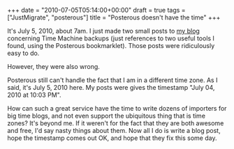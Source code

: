 +++
date = "2010-07-05T05:14:00+00:00"
draft = true
tags = ["JustMigrate", "posterous"]
title = "Posterous doesn't have the time"
+++
<p>It's July 5, 2010, about 7am. I just made two small posts to <a href="http://dyve.posterous.com">my blog</a> concerning Time Machine backups (just references to two useful tools I found, using the Posterous bookmarklet). Those posts were ridiculously easy to do.</p>
<div>However, they were also wrong.</div>
<p />
<div>Posterous still can't handle the fact that I am in a different time zone. As I said, it's July 5, 2010 here. My posts were gives the timestamp "July 04, 2010 at 10:03 PM".</div>
<p />
<div>How can such a great service have the time to write dozens of importers for big time blogs, and not even support the ubiquitous thing that is time zones? It's beyond me. If it weren't for the fact that they are both awesome and free, I'd say nasty things about them. Now all I do is write a blog post, hope the timestamp comes out OK, and hope that they fix this some day.</div>